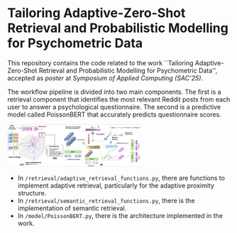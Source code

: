 # Tailoring Adaptive-Zero-Shot Retrieval and Probabilistic Modelling for Psychometric Data

This repository contains the code related to the work ``Tailoring Adaptive-Zero-Shot Retrieval and Probabilistic Modelling for Psychometric Data'', accepted as *poster* at *Symposium of Applied Computing (SAC'25)*.

The workflow pipeline is divided into two main components. The first is a retrieval component that identifies the most relevant Reddit posts from each user to answer a psychological questionnaire. The second is a predictive model called PoissonBERT that accurately predicts questionnaire scores.

<img src="https://github.com/Fede-stack/PoissonBERT/blob/main/images/workflow.png" alt="" width="300">

* In `/retrieval/adaptive_retrieval_functions.py`, there are functions to implement adaptive retrieval, particularly for the adaptive proximity structure.
* In `/retrieval/semantic_retrieval_functions.py`, there is the implementation of semantic retrieval.
* In `/model/PoissonBERT.py`, there is the architecture implemented in the work.
